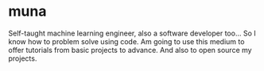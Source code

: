 # muna
Self-taught machine learning engineer, also a software developer too... So I know how to problem solve using code.
Am going to use this medium to offer tutorials from basic projects to advance. And also to open source my projects.
